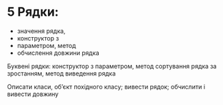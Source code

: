 # 5 Рядки:
* значення рядка,
* конструктор з
* параметром, метод
* обчислення довжини
рядка

Буквені рядки:
конструктор з
параметром, метод
сортування рядка за
зростанням, метод
виведення рядка

Описати класи, об’єкт
похідного класу;
вивести рядок;
обчислити і вивести
довжину
